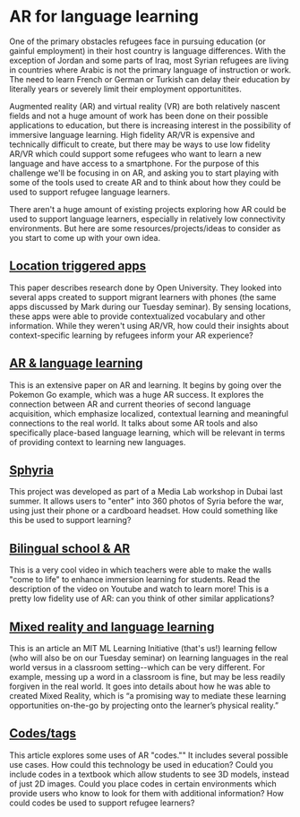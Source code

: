 # AR for language learning

One of the primary obstacles refugees face in pursuing education (or gainful employment) in their host country is language differences. With the exception of Jordan and some parts of Iraq, most Syrian refugees are living in countries where Arabic is not the primary language of instruction or work. The need to learn French or German or Turkish can delay their education by literally years or severely limit their employment opportunitites. 

Augmented reality (AR) and virtual reality (VR) are both relatively nascent fields and not a huge amount of work has been done on their possible applications to education, but there is increasing interest in the possibility of immersive language learning. High fidelity AR/VR is expensive and technically difficult to create, but there may be ways to use low fidelity AR/VR which could support some refugees who want to learn a new language and have access to a smartphone. For the purpose of this challenge we'll be focusing in on AR, and asking you to start playing with some of the tools used to create AR and to think about how they could be used to support refugee language learners. 

There aren't a huge amount of existing projects exploring how AR could be used to support language learners, especially in relatively low connectivity environments. But here are some resources/projects/ideas to consider as you start to come up with your own idea. 

## [Location triggered apps](http://oro.open.ac.uk/49677/4/ACM_HCI%20Refugees_Charitonos%2BKukulska-Hulme.pdf)

This paper describes research done by Open University. They looked into several apps created to support migrant learners with phones (the same apps discussed by Mark during our Tuesday seminar).  By sensing locations, these apps were able to provide contextualized vocabulary and other information. While they weren't using AR/VR, how could their insights about context-specific learning by refugees inform your AR experience?  

## [AR & language learning](http://llt.msu.edu/issues/october2016/emerging.pdf) 

This is an extensive paper on AR and learning. It begins by going over the Pokemon Go example, which was a huge AR success. It explores the connection between AR and current theories of second language acquisition, which emphasize localized, contextual learning and meaningful connections to the real world. It talks about some AR tools and also specifically place-based language learning, which will be relevant in terms of providing context to learning new languages.

## [Sphyria](https://www.youtube.com/watch?v=_0QKmC0imjs)

This project was developed as part of a Media Lab workshop in Dubai last summer. It allows users to "enter" into 360 photos of Syria before the war, using just their phone or a cardboard headset. How could something like this be used to support learning? 

## [Bilingual school & AR](https://www.youtube.com/watch?v=vzCX6vftoZs)

This is a very cool video in which teachers were able to make the walls "come to life" to enhance immersion learning for students. Read the description of the video on Youtube and watch to learn more! This is a pretty low fidelity use of AR: can you think of other similar applications? 

## [Mixed reality and language learning](https://medium.com/mit-media-lab/mixing-realities-language-learning-in-the-wild-dc835ed89c40)

This is an article an MIT ML Learning Initiative (that's us!) learning fellow (who will also be on our Tuesday seminar) on learning languages in the real world versus in a classroom setting--which can be very different. For example, messing up a word in a classroom is fine, but may be less readily forgiven in the real world. It goes into details about how he was able to created Mixed Reality, which is “a promising way to mediate these learning opportunities on-the-go by projecting onto the learner’s physical reality.”

## [Codes/tags](https://medium.com/arjs/ar-code-a-fast-path-to-augmented-reality-60e51be3cbdf) 

This article explores some uses of AR "codes."" It includes several possible use cases. How could this technology be used in education? Could  you include codes in a textbook which allow students to see 3D models, instead of just 2D images. Could you place codes in certain environments which provide users who know to look for them with additional information? How could codes be used to support refugee learners? 